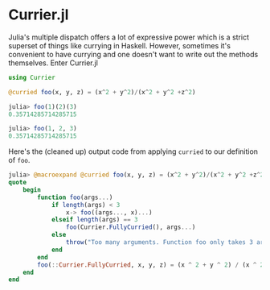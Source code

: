 # Currier.jl

Julia's multiple dispatch offers a lot of expressive power which is a strict superset of things like currying in Haskell. 
However, sometimes it's convenient to have currying and one doesn't want to write out the methods themselves. Enter Currier.jl
```julia
using Currier

@curried foo(x, y, z) = (x^2 + y^2)/(x^2 + y^2 +z^2)
```
```julia
julia> foo(1)(2)(3)
0.35714285714285715

julia> foo(1, 2, 3)
0.35714285714285715
```
Here's the (cleaned up) output code from applying `curried` to our definition of `foo`. 
```julia
julia> @macroexpand @curried foo(x, y, z) = (x^2 + y^2)/(x^2 + y^2 +z^2)
quote
    begin
        function foo(args...)
            if length(args) < 3
                x-> foo((args..., x)...)
            elseif length(args) == 3
                foo(Currier.FullyCurried(), args...)
            else
                throw("Too many arguments. Function foo only takes 3 arguments")
            end
        end
        foo(::Currier.FullyCurried, x, y, z) = (x ^ 2 + y ^ 2) / (x ^ 2 + y ^ 2 + z ^ 2)
    end
end
```
